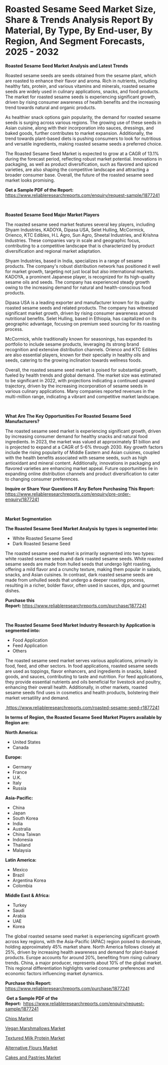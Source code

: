 <p><h1>Roasted Sesame Seed Market Size, Share & Trends Analysis Report By Material, By Type, By End-user, By Region, And Segment Forecasts, 2025 - 2032</h1></p><p><strong>Roasted Sesame Seed Market Analysis and Latest Trends</strong></p>
<p><p>Roasted sesame seeds are seeds obtained from the sesame plant, which are roasted to enhance their flavor and aroma. Rich in nutrients, including healthy fats, protein, and various vitamins and minerals, roasted sesame seeds are widely used in culinary applications, snacks, and food products. The market for roasted sesame seeds is experiencing significant growth, driven by rising consumer awareness of health benefits and the increasing trend towards natural and organic products.</p><p>As healthier snack options gain popularity, the demand for roasted sesame seeds is surging across various regions. The growing use of these seeds in Asian cuisine, along with their incorporation into sauces, dressings, and baked goods, further contributes to market expansion. Additionally, the trend towards plant-based diets is pushing consumers to look for nutritious and versatile ingredients, making roasted sesame seeds a preferred choice.</p><p>The Roasted Sesame Seed Market is expected to grow at a CAGR of 13.1% during the forecast period, reflecting robust market potential. Innovations in packaging, as well as product diversification, such as flavored and spiced varieties, are also shaping the competitive landscape and attracting a broader consumer base. Overall, the future of the roasted sesame seed market looks promising.</p></p>
<p><strong>Get a Sample PDF of the Report:&nbsp;</strong> <a href="https://www.reliableresearchreports.com/enquiry/request-sample/1877241?utm_campaign=115&utm_medium=2&utm_source=Github&utm_content=ia&utm_term=14022025&utm_id=roasted-sesame-seed">https://www.reliableresearchreports.com/enquiry/request-sample/1877241</a></p>
<p>&nbsp;</p>
<p><strong>Roasted Sesame Seed Major Market Players</strong></p>
<p><p>The roasted sesame seed market features several key players, including Shyam Industries, KADOYA, Dipasa USA, Selet Hulling, McCormick, Orienco, KTC Edibles, H.L Agro, Sun Agro, Sheetal Industries, and Krishna Industries. These companies vary in scale and geographic focus, contributing to a competitive landscape that is characterized by product diversification and regional market adaptation.</p><p>Shyam Industries, based in India, specializes in a range of sesame products. The company's robust distribution network has positioned it well for market growth, targeting not just local but also international markets. KADOYA, a prominent Japanese player, is recognized for its high-quality sesame oils and seeds. The company has experienced steady growth owing to the increasing demand for natural and health-conscious food products.</p><p>Dipasa USA is a leading exporter and manufacturer known for its quality roasted sesame seeds and related products. The company has witnessed significant market growth, driven by rising consumer awareness around nutritional benefits. Selet Hulling, based in Ethiopia, has capitalized on its geographic advantage, focusing on premium seed sourcing for its roasting process.</p><p>McCormick, while traditionally known for seasonings, has expanded its portfolio to include sesame products, leveraging its strong brand recognition and extensive distribution channels. Orienco and KTC Edibles are also essential players, known for their specialty in healthy oils and seeds, catering to the growing inclination towards wellness foods.</p><p>Overall, the roasted sesame seed market is poised for substantial growth, fueled by health trends and global demand. The market size was estimated to be significant in 2022, with projections indicating a continued upward trajectory, driven by the increasing incorporation of sesame seeds in various culinary applications. Many companies reported revenues in the multi-million range, indicating a vibrant and competitive market landscape.</p></p>
<p>&nbsp;</p>
<p><strong>What Are The Key Opportunities For Roasted Sesame Seed Manufacturers?</strong></p>
<p><p>The roasted sesame seed market is experiencing significant growth, driven by increasing consumer demand for healthy snacks and natural food ingredients. In 2023, the market was valued at approximately $1 billion and is projected to expand at a CAGR of 5-6% through 2030. Key growth factors include the rising popularity of Middle Eastern and Asian cuisines, coupled with the health benefits associated with sesame seeds, such as high antioxidant and mineral content. Additionally, innovations in packaging and flavored varieties are enhancing market appeal. Future opportunities lie in expanding online distribution channels and product diversification to cater to changing consumer preferences.</p></p>
<p><strong>Inquire or Share Your Questions If Any Before Purchasing This Report:</strong> <a href="https://www.reliableresearchreports.com/enquiry/pre-order-enquiry/1877241?utm_campaign=115&utm_medium=2&utm_source=Github&utm_content=ia&utm_term=14022025&utm_id=roasted-sesame-seed">https://www.reliableresearchreports.com/enquiry/pre-order-enquiry/1877241</a></p>
<p>&nbsp;</p>
<p><strong>Market Segmentation</strong></p>
<p><strong>The Roasted Sesame Seed Market Analysis by types is segmented into:</strong></p>
<p><ul><li>White Roasted Sesame Seed</li><li>Dark Roasted Sesame Seed</li></ul></p>
<p><p>The roasted sesame seed market is primarily segmented into two types: white roasted sesame seeds and dark roasted sesame seeds. White roasted sesame seeds are made from hulled seeds that undergo light roasting, offering a mild flavor and a crunchy texture, making them popular in salads, snacks, and Asian cuisines. In contrast, dark roasted sesame seeds are made from unhulled seeds that undergo a deeper roasting process, resulting in a richer, bolder flavor, often used in sauces, dips, and gourmet dishes.</p></p>
<p><strong>Purchase this Report:&nbsp;</strong><a href="https://www.reliableresearchreports.com/purchase/1877241?utm_campaign=115&utm_medium=2&utm_source=Github&utm_content=ia&utm_term=14022025&utm_id=roasted-sesame-seed">https://www.reliableresearchreports.com/purchase/1877241</a></p>
<p>&nbsp;</p>
<p><strong>The Roasted Sesame Seed Market Industry Research by Application is segmented into:</strong></p>
<p><ul><li>Food Application</li><li>Feed Application</li><li>Others</li></ul></p>
<p><p>The roasted sesame seed market serves various applications, primarily in food, feed, and other sectors. In food applications, roasted sesame seeds are used as toppings, flavor enhancers, and ingredients in snacks, baked goods, and sauces, contributing to taste and nutrition. For feed applications, they provide essential nutrients and oils beneficial for livestock and poultry, enhancing their overall health. Additionally, in other markets, roasted sesame seeds find uses in cosmetics and health products, bolstering their market versatility and demand.</p></p>
<p><a href="https://www.reliableresearchreports.com/roasted-sesame-seed-r1877241?utm_campaign=115&utm_medium=2&utm_source=Github&utm_content=ia&utm_term=14022025&utm_id=roasted-sesame-seed">&nbsp;https://www.reliableresearchreports.com/roasted-sesame-seed-r1877241</a></p>
<p><strong>In terms of Region, the Roasted Sesame Seed Market Players available by Region are:</strong></p>
<p>
    <p> <strong> North America: </strong>
        <ul>
            <li>United States</li>
            <li>Canada</li>
        </ul>
        </p> 
    <p> <strong> Europe: </strong>
        <ul>
            <li>Germany</li>
            <li>France</li>
            <li>U.K.</li>
            <li>Italy</li>
            <li>Russia</li>
        </ul>
        </p> 
    <p> <strong> Asia-Pacific: </strong>
        <ul>
            <li>China</li>
            <li>Japan</li>
            <li>South Korea</li>
            <li>India</li>
            <li>Australia</li>
            <li>China Taiwan</li>
            <li>Indonesia</li>
            <li>Thailand</li>
            <li>Malaysia</li>
        </ul>
        </p> 
    <p> <strong> Latin America: </strong>
        <ul>
            <li>Mexico</li>
            <li>Brazil</li>
            <li>Argentina Korea</li>
            <li>Colombia</li>
        </ul>
        </p> 
    <p> <strong> Middle East & Africa: </strong>
        <ul>
            <li>Turkey</li>
            <li>Saudi</li>
            <li>Arabia</li>
            <li>UAE</li>
            <li>Korea</li>
        </ul>
    </p>
    </p>
<p><p>The global roasted sesame seed market is experiencing significant growth across key regions, with the Asia-Pacific (APAC) region poised to dominate, holding approximately 45% market share. North America follows closely at 25%, driven by increasing health awareness and demand for plant-based products. Europe accounts for around 20%, benefiting from rising culinary trends. China, a major producer, represents about 10% of the global market. This regional differentiation highlights varied consumer preferences and economic factors influencing market dynamics.</p></p>
<p><strong>Purchase this Report: </strong><a href="https://www.reliableresearchreports.com/purchase/1877241?utm_campaign=115&utm_medium=2&utm_source=Github&utm_content=ia&utm_term=14022025&utm_id=roasted-sesame-seed">https://www.reliableresearchreports.com/purchase/1877241</a></p>
<p>&nbsp;<strong>Get a Sample PDF of the Report:&nbsp;&nbsp;</strong><a href="https://www.reliableresearchreports.com/enquiry/request-sample/1877241?utm_campaign=115&utm_medium=2&utm_source=Github&utm_content=ia&utm_term=14022025&utm_id=roasted-sesame-seed">https://www.reliableresearchreports.com/enquiry/request-sample/1877241</a></p>
<p><strong></strong></p>
<p><p><a href="https://github.com/balapopepi/Market-Research-Report-List-1/blob/main/chips-market.md?utm_campaign=115&utm_medium=2&utm_source=Github&utm_content=ia&utm_term=14022025&utm_id=roasted-sesame-seed">Chips Market</a></p><p><a href="https://github.com/tashipmhuiri/Market-Research-Report-List-1/blob/main/vegan-marshmallows-market.md?utm_campaign=115&utm_medium=2&utm_source=Github&utm_content=ia&utm_term=14022025&utm_id=roasted-sesame-seed">Vegan Marshmallows Market</a></p><p><a href="https://github.com/akrachveslov/Market-Research-Report-List-1/blob/main/textured-milk-protein-market.md?utm_campaign=115&utm_medium=2&utm_source=Github&utm_content=ia&utm_term=14022025&utm_id=roasted-sesame-seed">Textured Milk Protein Market</a></p><p><a href="https://github.com/adyawafurber1/Market-Research-Report-List-1/blob/main/alternative-flours-market.md?utm_campaign=115&utm_medium=2&utm_source=Github&utm_content=ia&utm_term=14022025&utm_id=roasted-sesame-seed">Alternative Flours Market</a></p><p><a href="https://github.com/pimanoruman/Market-Research-Report-List-1/blob/main/cakes-and-pastries-market.md?utm_campaign=115&utm_medium=2&utm_source=Github&utm_content=ia&utm_term=14022025&utm_id=roasted-sesame-seed">Cakes and Pastries Market</a></p></p>